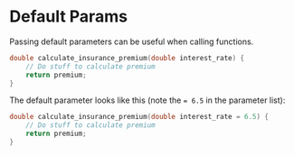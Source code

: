 # Default Params

Passing default parameters can be useful when calling functions.

```cpp
double calculate_insurance_premium(double interest_rate) {
    // Do stuff to calculate premium
    return premium;
}
```

The default parameter looks like this (note the `= 6.5` in the parameter list):

```cpp
double calculate_insurance_premium(double interest_rate = 6.5) {
    // Do stuff to calculate premium
    return premium;
}
```
